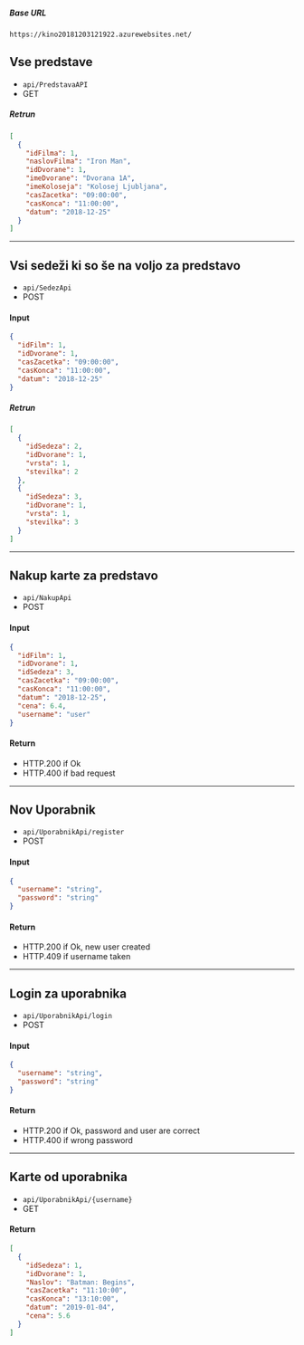 ##### Base URL
`https://kino20181203121922.azurewebsites.net/`

## Vse predstave
- `api/PredstavaAPI`
- GET

##### Retrun
```JSON
[
  {
    "idFilma": 1,
    "naslovFilma": "Iron Man",
    "idDvorane": 1,
    "imeDvorane": "Dvorana 1A",
    "imeKoloseja": "Kolosej Ljubljana",
    "casZacetka": "09:00:00",
    "casKonca": "11:00:00",
    "datum": "2018-12-25"
  }
]
```
---
## Vsi sedeži ki so še na voljo za predstavo
- `api/SedezApi`
- POST

#### Input
```JSON
{
  "idFilm": 1,
  "idDvorane": 1,
  "casZacetka": "09:00:00",
  "casKonca": "11:00:00",
  "datum": "2018-12-25"
}
```
##### Retrun
```JSON
[
  {
    "idSedeza": 2,
    "idDvorane": 1,
    "vrsta": 1,
    "stevilka": 2
  },
  {
    "idSedeza": 3,
    "idDvorane": 1,
    "vrsta": 1,
    "stevilka": 3
  }
]
```
---
## Nakup karte za predstavo
- `api/NakupApi`
- POST

#### Input
```JSON
{
  "idFilm": 1,
  "idDvorane": 1,
  "idSedeza": 3,
  "casZacetka": "09:00:00",
  "casKonca": "11:00:00",
  "datum": "2018-12-25",
  "cena": 6.4,
  "username": "user"
}
```
#### Return
- HTTP.200 if Ok
- HTTP.400 if bad request
---
## Nov Uporabnik
- `api/UporabnikApi/register`
- POST

#### Input
```JSON
{
  "username": "string",
  "password": "string"
}
```
#### Return
- HTTP.200 if Ok, new user created
- HTTP.409 if username taken
---
## Login za uporabnika
- `api/UporabnikApi/login`
- POST

#### Input
```JSON
{
  "username": "string",
  "password": "string"
}
```
#### Return
- HTTP.200 if Ok, password and user are correct
- HTTP.400 if wrong password
---
## Karte od uporabnika
- `api/UporabnikApi/{username}`
- GET

#### Return
```JSON
[
  {
    "idSedeza": 1,
    "idDvorane": 1,
    "Naslov": "Batman: Begins",
    "casZacetka": "11:10:00",
    "casKonca": "13:10:00",
    "datum": "2019-01-04",
    "cena": 5.6
  }
]
```
